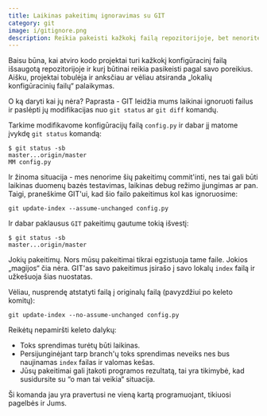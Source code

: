 ```yaml
---
title: Laikinas pakeitimų ignoravimas su GIT
category: git
image: i/gitignore.png
description: Reikia pakeisti kažkokį failą repozitorijoje, bet nenorite netyčia jo sukomitinti? Apie tokią darbo eigą - šiame straipsnyje.
---
```


Baisu būna, kai atviro kodo projektai turi kažkokį konfigūracinį failą išsaugotą repozitorijoje ir kurį būtinai reikia pasikeisti pagal savo poreikius. Aišku, projektai tobulėja ir anksčiau ar vėliau atsiranda „lokalių konfigūracinių failų“ palaikymas.

O ką daryti kai jų nėra? Paprasta - GIT leidžia mums laikinai ignoruoti failus ir paslėpti jų modifikacijas nuo `git status` ar `git diff` komandų.

Tarkime modifikavome konfigūracijų failą `config.py` ir dabar jį matome įvykdę `git status` komandą:

    $ git status -sb
    master...origin/master
    MM config.py

Ir žinoma situacija - mes nenorime šių pakeitimų commit'inti, nes tai gali būti laikinas duomenų bazės testavimas, laikinas debug režimo įjungimas ar pan. Taigi, praneškime GIT'ui, kad šio failo pakeitimus kol kas ignoruosime:

    git update-index --assume-unchanged config.py

Ir dabar paklausus `GIT` pakeitimų gautume tokią išvestį:

    $ git status -sb
    master...origin/master

Jokių pakeitimų. Nors mūsų pakeitimai tikrai egzistuoja tame faile. Jokios „magijos“ čia nėra. GIT'as savo pakeitimus įsirašo į savo lokalų `index` failą ir užkešuoja šias nuostatas.

Vėliau, nusprendę atstatyti failą į originalų failą (pavyzdžiui po keleto komitų):

    git update-index --no-assume-unchanged config.py

Reikėtų nepamiršti keleto dalykų:

* Toks sprendimas turėtų būti laikinas.
* Persijunginėjant tarp branch'ų toks sprendimas neveiks nes bus naujinamas `index` failas ir valomas kešas.
* Jūsų pakeitimai gali įtakoti programos rezultatą, tai yra tikimybė, kad susidursite su “o man tai veikia“ situacija.

Ši komanda jau yra pravertusi ne vieną kartą programuojant, tikiuosi pagelbės ir Jums.
